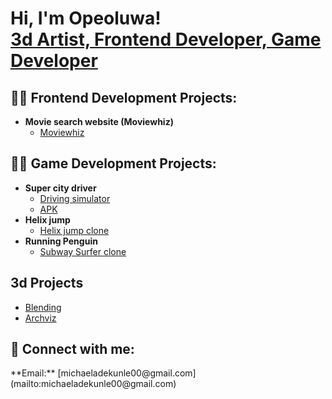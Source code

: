 <h1>Hi, I'm Opeoluwa! <br/> <a href="https://my-portfolio-web-mu-six.vercel.app/">3d Artist, Frontend Developer, Game Developer</a></h1>

<h2>👨‍💻 Frontend Development Projects:</h2>

- <b>Movie search website (Moviewhiz)</b>
  - [Moviewhiz](https://movie-whiz.vercel.app/)

<h2>👨‍💻 Game Development Projects:</h2>

- <b>Super city driver</b>
  - [Driving simulator](https://github.com/Ademicope/Super-City-Driver-Prototype)
  - [APK](https://ademicope.itch.io/super-city-driver)
- <b>Helix jump</b>
  - [Helix jump clone](https://github.com/Ademicope/Helix-Jump)
- <b>Running Penguin</b>
  - [Subway Surfer clone](https://github.com/Ademicope/Pingu)

<h2>3d Projects</h2>

- [Blending](https://www.behance.net/gallery/188181259/Blending)
- [Archviz](https://www.behance.net/gallery/186983979/3d-visualisation)

<h2> 🤳 Connect with me:</h2>
**Email:** [michaeladekunle00@gmail.com](mailto:michaeladekunle00@gmail.com)

<!-- <h2> 🤳 Connect with me:</h2>

[<img align="left" alt="Ademicope | LinkedIn" width="22px" src="https://cdn.jsdelivr.net/npm/simple-icons@v3/icons/linkedin.svg" />][linkedin]

[linkedin]: https://www.linkedin.com/in/adekunle-opeoluwa-55aa12103/ -->

<!--
**Ademicope/Ademicope** is a ✨ _special_ ✨ repository because its `README.md` (this file) appears on your GitHub profile.

Here are some ideas to get you started:

- 🔭 I’m currently working on ...
- 🌱 I’m currently learning ...
- 👯 I’m looking to collaborate on ...
- 🤔 I’m looking for help with ...
- 💬 Ask me about ...
- 📫 How to reach me: ...
- 😄 Pronouns: ...
- ⚡ Fun fact: ...
-->
